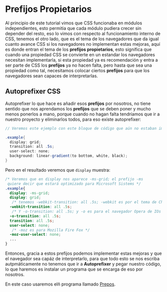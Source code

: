 # Prefijos Propietarios

Al principio de este tutorial vimos que CSS funcionaba en módulos independientes, esto permitia que cada módulo pudiera crecer sin depender del resto, eso lo vimos con respecto al funcionamiento interno de CSS, tenemos el otro lado, que es el tema de los navegadores que da igual cuanto avance CSS si los navegadores no implementan estas mejoras, aquí es donde entran el tema de los **prefijos propietarios**, esto significa que cuando una propiedad CSS se convierte en un estandar los navegadores necesitan implementarla, si esta propiedad ya es recomendación y entra a ser parte de CSS los **prefijos** ya no hacen falta, pero hasta que sea una propiedad como tal, necesitamos colocar ciertos **prefijos** para que los navegadores sean capaces de interpretarlas.

## Autoprefixer CSS

Autoprefixer lo que hace es añadir esos **prefijos** por nosotros, no tiene sentido que nos aprendamos los **prefijos** que se deben poner y mucho menos ponerlos a mano, porque cuando no hagan falta tendríamos que ir a nuestro proyecto y eliminarlos todos, para eso existe autoprefixer:

```CS
// Veremos este ejemplo con este bloque de código que aún no estaban implementados en los navegadores

.example{
  display: grid;
  transition: all .5s;
  user-select: none;
  background: linear-gradient(to bottom, white, black);
}

```
Pero en el resultado veremos que `display` muestra:

```CSS
/* Veremos que en display nos aparece -ms-grid; el prefijo -ms
 quiere decir que estará optimizado para Microsoft Sistems */
.example{
  display: -ms-grid;
  display: grid;
   /* tenemos -webkit-transition: all .5s; -webkit es por el tema de Chrome */
  -webkit-transition: all .5s;
   /* Y -o-transition: all .5s; y -o es para el navegador Opera de IOs */
  -o-transition: all .5s;
  transition: all .5s;
  user-select: none;
   /* -moz es para Mozilla Fire Fox */
  -moz-user-select: none;
  ...
}
```

Entonces, gracia a estos prefijos podemos implementar estas mejoras y que el navegador sea capáz de interpretarlo, para que todo esto se nos escriba autpmáticamente no tenemos que ir a **Autoprefixer** y pegar nuestro código, lo que haremos es instalar un programa que se encarga de eso por nosotros.

En este caso usaremos elñ programa llamado [Prepos](/teoria/herramientasRecursos/Prepos.md "Ir a Preopos.md 'Herramientas/Recursos'").
